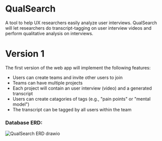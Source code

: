 # QualSearch
A tool to help UX researchers easily analyze user interviews. QualSearch will let researchers do transcript-tagging on user interview videos and perform qualitative analysis on interviews.

# Version 1
The first version of the web app will implement the following features:
- Users can create teams and invite other users to join
- Teams can have multiple projects
- Each project will contain an user interview (video) and a generated transcript
- Users can create catagories of tags (e.g., "pain points" or "mental model")
- The transcript can be tagged by all users within the team

### Database ERD:
![QualSearch ERD drawio](https://user-images.githubusercontent.com/36313876/212591068-eabdb180-eb4d-401d-bdbb-43c4d0c05396.png)
